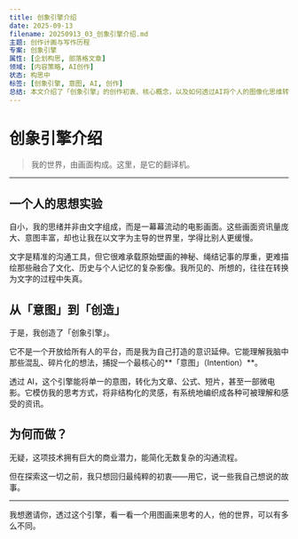 ```yaml
---
title: 创象引擎介绍
date: 2025-09-13
filename: 20250913_03_创象引擎介绍.md
主题: 创作计画与写作历程
专案: 创象引擎
属性: [企划构思, 部落格文章]
领域: [内容策略, AI创作]
状态: 构思中
标签: [创象引擎, 意图, AI, 创作]
总结: 本文介绍了「创象引擎」的创作初衷、核心概念，以及如何透过AI将个人的图像化思维转化为结构化的内容。
---
```

# 创象引擎介绍

> 我的世界，由画面构成。这里，是它的翻译机。

---

## 一个人的思想实验

自小，我的思绪并非由文字组成，而是一幕幕流动的电影画面。这些画面资讯量庞大、意图丰富，却也让我在以文字为主导的世界里，学得比别人更缓慢。

文字是精准的沟通工具，但它很难承载原始壁画的神秘、绳结记事的厚重，更难描绘那些融合了文化、历史与个人记忆的复杂影像。我所见的、所想的，往往在转换为文字的过程中失真。

## 从「意图」到「创造」

于是，我创造了「创象引擎」。

它不是一个开放给所有人的平台，而是我为自己打造的意识延伸。它能理解我脑中那些混乱、碎片化的想法，捕捉一个最核心的**「意图」（Intention）**。

透过 AI，这个引擎能将单一的意图，转化为文章、公式、短片，甚至一部微电影。它模仿我的思考方式，将非结构化的灵感，有系统地编织成各种可被理解和感受的资讯。

## 为何而做？

无疑，这项技术拥有巨大的商业潜力，能简化无数复杂的沟通流程。

但在探索这一切之前，我只想回归最纯粹的初衷——用它，说一些我自己想说的故事。

---

我想邀请你，透过这个引擎，看一看一个用图画来思考的人，他的世界，可以有多么不同。
